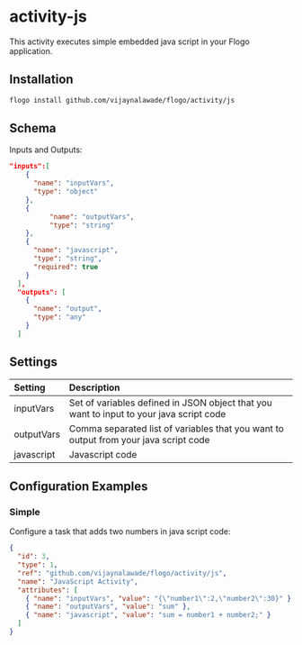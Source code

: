 # activity-js
This activity executes simple embedded java script in your Flogo application.


## Installation

```bash
flogo install github.com/vijaynalawade/flogo/activity/js
```

## Schema
Inputs and Outputs:

```json
"inputs":[
    {
      "name": "inputVars",
      "type": "object"
    },
    {
          "name": "outputVars",
          "type": "string"
    },
    {
      "name": "javascript",
      "type": "string",
      "required": true
    }
  ],
  "outputs": [
    {
      "name": "output",
      "type": "any"
    }
  ]
```
## Settings
| Setting   | Description    |
|:----------|:---------------|
| inputVars   | Set of variables defined in JSON object that you want to input to your java script code |
| outputVars   | Comma separated list of variables that you want to output from your java script code |
| javascript  | Javascript code|



## Configuration Examples
### Simple
Configure a task that adds two numbers in java script code:

```json
{
  "id": 3,
  "type": 1,
  "ref": "github.com/vijaynalawade/flogo/activity/js",
  "name": "JavaScript Activity",
  "attributes": [
    { "name": "inputVars", "value": "{\"number1\":2,\"number2\":30}" },
    { "name": "outputVars", "value": "sum" },
    { "name": "javascript", "value": "sum = number1 + number2;" }
  ]
}
```
